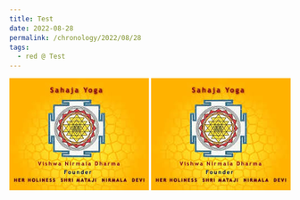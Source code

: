 ```yaml
---
title: Test
date: 2022-08-28
permalink: /chronology/2022/08/28
tags:
  - red @ Test
---
```


<div style="text-align: left"><img src="/images/image1.png" /> <img src="/images/image1.png" /></div><br>